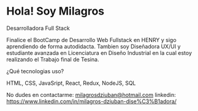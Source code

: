 
# Hola! Soy Milagros

Desarrolladora Full Stack

Finalice el BootCamp de Desarrollo Web Fullstack en HENRY y sigo aprendiendo de forma autodidacta. Tambien soy Diseñadora UX/UI y estudiante avanzada en Licenciatura en Diseño Industrial en la cual estoy realizando el Trabajo final de Tesina.

¿Qué tecnologias uso?

HTML, CSS, JavaSript, React, Redux, NodeJS, SQL

No dudes en contactarme:
milagrosdziuban@hotmail.com
linkedin: https://www.linkedin.com/in/milagros-dziuban-dise%C3%B1adora/

<!--
**milidziuban/milidziuban** is a ✨ _special_ ✨ repository because its `README.md` (this file) appears on your GitHub profile.

Here are some ideas to get you started:

- 🔭 I’m currently working on ...
- 🌱 I’m currently learning ...
- 👯 I’m looking to collaborate on ...
- 🤔 I’m looking for help with ...
- 💬 Ask me about ...
- 📫 How to reach me: ...
- 😄 Pronouns: ...
- ⚡ Fun fact: ...
-->


